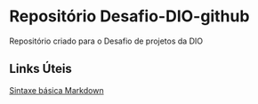 # Repositório Desafio-DIO-github
Repositório criado para o Desafio de projetos da DIO

## Links Úteis
[Sintaxe básica Markdown](https://www.markdownguide.org/basic-syntax/)
